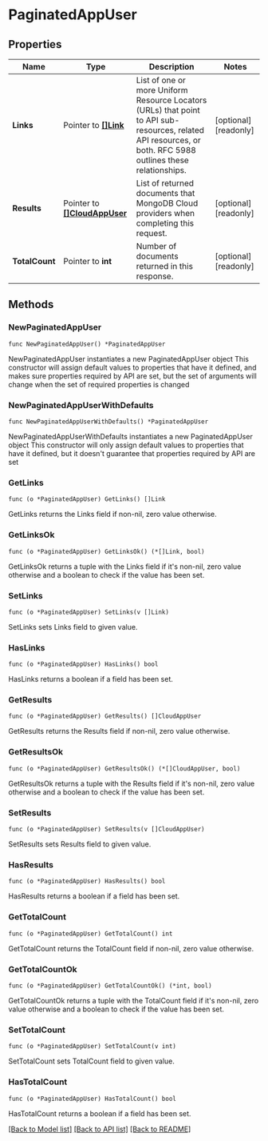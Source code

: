 # PaginatedAppUser

## Properties

Name | Type | Description | Notes
------------ | ------------- | ------------- | -------------
**Links** | Pointer to [**[]Link**](Link.md) | List of one or more Uniform Resource Locators (URLs) that point to API sub-resources, related API resources, or both. RFC 5988 outlines these relationships. | [optional] [readonly] 
**Results** | Pointer to [**[]CloudAppUser**](CloudAppUser.md) | List of returned documents that MongoDB Cloud providers when completing this request. | [optional] [readonly] 
**TotalCount** | Pointer to **int** | Number of documents returned in this response. | [optional] [readonly] 

## Methods

### NewPaginatedAppUser

`func NewPaginatedAppUser() *PaginatedAppUser`

NewPaginatedAppUser instantiates a new PaginatedAppUser object
This constructor will assign default values to properties that have it defined,
and makes sure properties required by API are set, but the set of arguments
will change when the set of required properties is changed

### NewPaginatedAppUserWithDefaults

`func NewPaginatedAppUserWithDefaults() *PaginatedAppUser`

NewPaginatedAppUserWithDefaults instantiates a new PaginatedAppUser object
This constructor will only assign default values to properties that have it defined,
but it doesn't guarantee that properties required by API are set

### GetLinks

`func (o *PaginatedAppUser) GetLinks() []Link`

GetLinks returns the Links field if non-nil, zero value otherwise.

### GetLinksOk

`func (o *PaginatedAppUser) GetLinksOk() (*[]Link, bool)`

GetLinksOk returns a tuple with the Links field if it's non-nil, zero value otherwise
and a boolean to check if the value has been set.

### SetLinks

`func (o *PaginatedAppUser) SetLinks(v []Link)`

SetLinks sets Links field to given value.

### HasLinks

`func (o *PaginatedAppUser) HasLinks() bool`

HasLinks returns a boolean if a field has been set.
### GetResults

`func (o *PaginatedAppUser) GetResults() []CloudAppUser`

GetResults returns the Results field if non-nil, zero value otherwise.

### GetResultsOk

`func (o *PaginatedAppUser) GetResultsOk() (*[]CloudAppUser, bool)`

GetResultsOk returns a tuple with the Results field if it's non-nil, zero value otherwise
and a boolean to check if the value has been set.

### SetResults

`func (o *PaginatedAppUser) SetResults(v []CloudAppUser)`

SetResults sets Results field to given value.

### HasResults

`func (o *PaginatedAppUser) HasResults() bool`

HasResults returns a boolean if a field has been set.
### GetTotalCount

`func (o *PaginatedAppUser) GetTotalCount() int`

GetTotalCount returns the TotalCount field if non-nil, zero value otherwise.

### GetTotalCountOk

`func (o *PaginatedAppUser) GetTotalCountOk() (*int, bool)`

GetTotalCountOk returns a tuple with the TotalCount field if it's non-nil, zero value otherwise
and a boolean to check if the value has been set.

### SetTotalCount

`func (o *PaginatedAppUser) SetTotalCount(v int)`

SetTotalCount sets TotalCount field to given value.

### HasTotalCount

`func (o *PaginatedAppUser) HasTotalCount() bool`

HasTotalCount returns a boolean if a field has been set.

[[Back to Model list]](../README.md#documentation-for-models) [[Back to API list]](../README.md#documentation-for-api-endpoints) [[Back to README]](../README.md)


